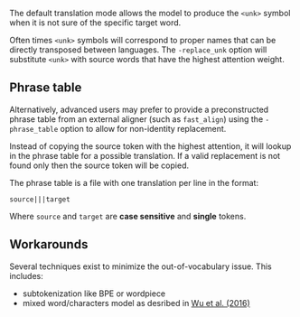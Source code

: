 The default translation mode allows the model to produce the `<unk>` symbol when it is not sure of the specific target word.

Often times `<unk>` symbols will correspond to proper names that can be directly transposed between languages. The `-replace_unk` option will substitute `<unk>` with source words that have the highest attention weight.

## Phrase table

Alternatively, advanced users may prefer to provide a preconstructed phrase table from an external aligner (such as `fast_align`) using the `-phrase_table` option to allow for non-identity replacement.

Instead of copying the source token with the highest attention, it will lookup in the phrase table for a possible translation. If a valid replacement is not found only then the source token will be copied.

The phrase table is a file with one translation per line in the format:

```text
source|||target
```

Where `source` and `target` are **case sensitive** and **single** tokens.

## Workarounds

Several techniques exist to minimize the out-of-vocabulary issue. This includes:

* subtokenization like BPE or wordpiece
* mixed word/characters model as desribed in [Wu et al. (2016)](https://arxiv.org/pdf/1609.08144.pdf)
